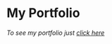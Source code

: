 # My Portfolio
*To see my portfolio just [click here](https://adityakumarpal.github.io/portfolio/)*
